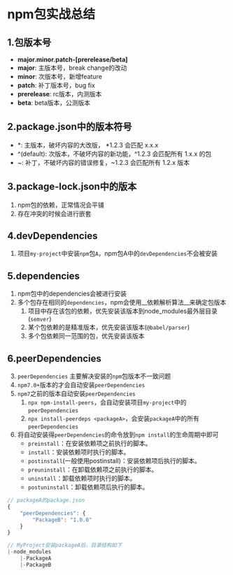 # npm包实战总结

## 1.包版本号

- __major.minor.patch-[prerelease/beta]__
- __major__: 主版本号，break change的改动
- __minor__: 次版本号，新增feature
- __patch__: 补丁版本号，bug fix
- __prerelease__: rc版本，内测版本
- __beta__: beta版本，公测版本

## 2.package.json中的版本符号

- *: 主版本，破坏内容的大改版， *1.2.3 会匹配 x.x.x
- ^(default): 次版本，不破坏内容的新功能，^1.2.3 会匹配所有 1.x.x 的包
- ~: 补丁，不破坏内容的错误修复，~1.2.3 会匹配所有 1.2.x 版本

## 3.package-lock.json中的版本

1. npm包的依赖，正常情况会平铺
2. 存在冲突的时候会进行嵌套

## 4.devDependencies

1. 项目`my-project`中安装`npm`包`A`，npm包A中的`devDependencies`不会被安装

## 5.dependencies

1. npm包中的dependencies会被进行安装
2. 多个包存在相同的`dependencies`，npm会使用__依赖解析算法__来确定包版本
    1. 项目中存在该包的依赖，优先安装该版本到node_modules最外层目录(`semver`)
    2. 某个包依赖的是精准版本，优先安装该版本(`@babel/parser`)
    3. 多个包依赖同一范围的包，优先安装该版本

## 6.peerDependencies

3. `peerDependencies` 主要解决安装的`npm`包版本不一致问题
4. `npm7.0+`版本的才会自动安装`peerDependencies`
5. `npm7`之前的版本自动安装`peerDependencies`
    1. `npx npm-install-peers`，会自动安装项目`my-project`中的`peerDependencies`
    2. `npx install-peerdeps <packageA>`，会安装`packageA`中的所有`peerDependencies`
6. 将自动安装得`peerDependencies`的命令放到`npm install`的生命周期中即可
    - `preinstall`：在安装依赖项之前执行的脚本。
    - `install`：安装依赖项时执行的脚本。
    - `postinstall`(一般使用postinstall)：安装依赖项后执行的脚本。
    - `preuninstall`：在卸载依赖项之前执行的脚本。
    - `uninstall`：卸载依赖项时执行的脚本。
    - `postuninstall`：卸载依赖项后执行的脚本。


```js
// packageA的package.json
{
    "peerDependencies": {
        "PackageB": "1.0.0"
    }
}

// MyProject安装packageA后，目录结构如下
|-node_modules
    |-PackageA
    |-PackageB
```
